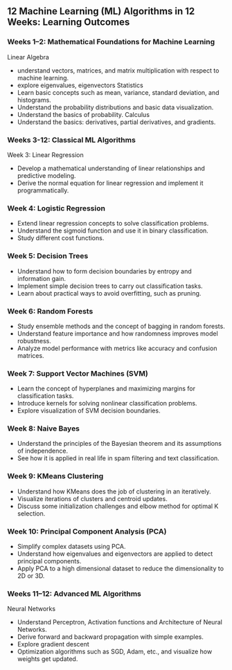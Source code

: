 ## 12 Machine Learning (ML) Algorithms in 12 Weeks: Learning Outcomes

### Weeks 1–2: Mathematical Foundations for Machine Learning 
Linear Algebra
*	understand vectors, matrices, and matrix multiplication with respect to machine learning. 
*	explore eigenvalues, eigenvectors
Statistics
*	Learn basic concepts such as mean, variance, standard deviation, and histograms.
*	Understand the probability distributions and basic data visualization. 
*	Understand the basics of probability.
Calculus
*	Understand the basics: derivatives, partial derivatives, and gradients. 
### Weeks 3-12: Classical ML Algorithms
Week 3: Linear Regression
*	Develop a mathematical understanding of linear relationships and predictive modeling.   
*	Derive the normal equation for linear regression and implement it programmatically.   
### Week 4: Logistic Regression
*	Extend linear regression concepts to solve classification problems.   
*	Understand the sigmoid function and use it in binary classification.
*	Study different cost functions.  
### Week 5: Decision Trees
*	Understand how to form decision boundaries by entropy and information gain. 
*	Implement simple decision trees to carry out classification tasks. 
*	Learn about practical ways to avoid overfitting, such as pruning. 
### Week 6: Random Forests
*	Study ensemble methods and the concept of bagging in random forests.
*	Understand feature importance and how randomness improves model robustness.  
*	Analyze model performance with metrics like accuracy and confusion matrices.  
### Week 7: Support Vector Machines (SVM)
*	Learn the concept of hyperplanes and maximizing margins for classification tasks.  
*	Introduce kernels for solving nonlinear classification problems.  
*	Explore visualization of SVM decision boundaries.  
### Week 8: Naive Bayes
*	Understand the principles of the Bayesian theorem and its assumptions of independence.  
*	See how it is applied in real life in spam filtering and text classification.  
### Week 9: KMeans Clustering
*	Understand how KMeans does the job of clustering in an iteratively.  
*	Visualize iterations of clusters and centroid updates.  
*	Discuss some initialization challenges and elbow method for optimal K selection.  
### Week 10: Principal Component Analysis (PCA)
*	Simplify complex datasets using PCA.
*	Understand how eigenvalues and eigenvectors are applied to detect principal components.  
*	Apply PCA to a high dimensional dataset to reduce the dimensionality to 2D or 3D. 
### Weeks 11–12: Advanced ML Algorithms
Neural Networks 
*	Understand Perceptron, Activation functions and Architecture of Neural Networks.  
*	Derive forward and backward propagation with simple examples.
*	Explore gradient descent
*	Optimization algorithms such as SGD, Adam, etc., and visualize how weights get updated.
